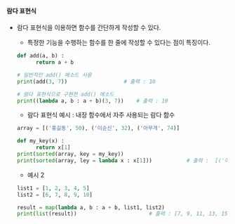 #### 람다 표현식

- 람다 표현식을 이용하면 함수를 간단하게 작성할 수 있다.

  - 특정한 기능을 수행하는 함수를 한 줄에 작성할 수 있다는 점이 특징이다.

  ```python
  def add(a, b) :
        return a + b

  # 일반적인 add() 메소드 사용
  print(add(3, 7))					# 출력 : 10

  # 람다 표현식으로 구현한 add() 메소드
  print((lambda a, b : a + b)(3, 7))	# 출력 : 10
  ```

  - 람다 표현식 예시 : 내장 함수에서 자주 사용되는 람다 함수

  ```python
  array = [('홍길동', 50), ('이순신', 32), ('아무개', 74)]

  def my_key(x) :
        return x[1]
  print(sorted(array, key = my_key))
  print(sorted(array, ley = lambda x : x[1]))			# 출력 : 	[('이순신', 32), ('홍길동', 50), ('아무개', 74)] 로 동일
  ```

  - 예시 2

  ```python
  list1 = [1, 2, 3, 4, 5]
  list2 = [6, 7, 8, 9, 10]

  result = map(lambda a, b : a + b, list1, list2)
  print(list(result))						# 출력 : [7, 9, 11, 13, 15]
  ```
